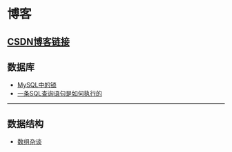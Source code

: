博客
===
[CSDN博客链接](https://blog.csdn.net/qq_37480159)
---
数据库
---
* [MySQL中的锁](https://github.com/islongfei/Blog/issues/1)
* [一条SQL查询语句是如何执行的](https://github.com/islongfei/Blog/issues/2)
---
数据结构
---
* [数组杂谈](https://github.com/islongfei/Blog/issues/3)
